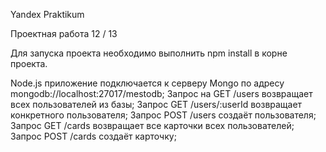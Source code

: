 Yandex Praktikum

Проектная работа 12 / 13

Для запуска проекта необходимо выполнить npm install в корне проекта.

Node.js приложение подключается к серверу Mongo по адресу mongodb://localhost:27017/mestodb;
Запрос на GET /users возвращает всех пользователей из базы;
Запрос GET /users/:userId возвращает конкретного пользователя;
Запрос POST /users создаёт пользователя;
Запрос GET /cards возвращает все карточки всех пользователей;
Запрос POST /cards создаёт карточку;
